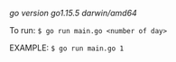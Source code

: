 _go version go1.15.5 darwin/amd64_

To run: `$ go run main.go <number of day>`

EXAMPLE: `$ go run main.go 1`
